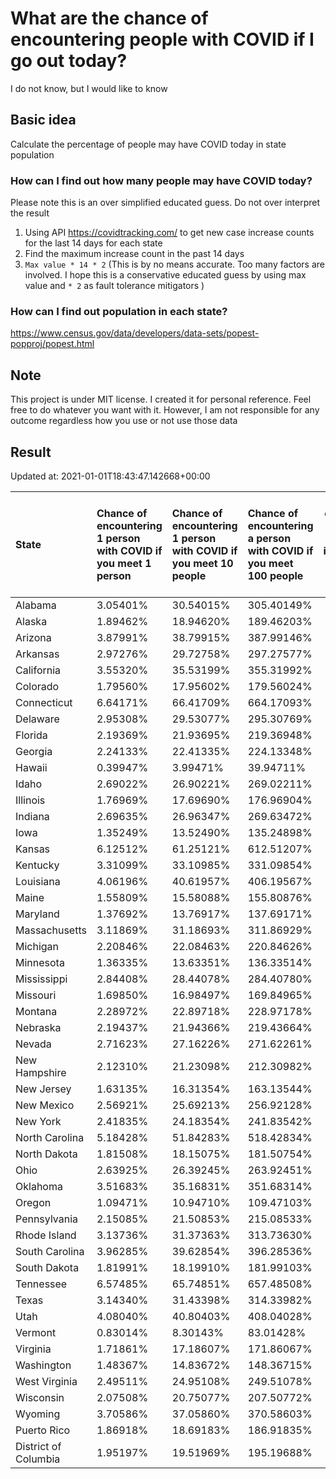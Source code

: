 # What are the chance of encountering people with COVID if I go out today?
I do not know, but I would like to know

## Basic idea
Calculate the percentage of people may have COVID today in state population

### How can I find out how many people may have COVID today?
Please note this is an over simplified educated guess. Do not over interpret the result 
1. Using API https://covidtracking.com/ to get new case increase counts for the last 14 days for each state
2. Find the maximum increase count in the past 14 days
3. `Max value * 14 * 2` (This is by no means accurate. Too many factors are involved. I hope this is a conservative educated guess by using max value and `* 2` as fault tolerance mitigators ) 

### How can I find out population in each state?
https://www.census.gov/data/developers/data-sets/popest-popproj/popest.html

## Note
This project is under MIT license. I created it for personal reference. Feel free to do whatever you want with it. However, I am not responsible for any outcome regardless how you use or not use those data 

## Result

 Updated at: 2021-01-01T18:43:47.142668+00:00

| State                | Chance of encountering 1 person with COVID if you meet 1 person   | Chance of encountering 1 person with COVID if you meet 10 people   | Chance of encountering a person with COVID if you meet 100 people   |   Max count of new case increase in the past 14 days |   Estimated people count with COVID |
|:---------------------|:------------------------------------------------------------------|:-------------------------------------------------------------------|:--------------------------------------------------------------------|-----------------------------------------------------:|------------------------------------:|
| Alabama              | 3.05401%                                                          | 30.54015%                                                          | 305.40149%                                                          |                                                 5348 |                              149744 |
| Alaska               | 1.89462%                                                          | 18.94620%                                                          | 189.46203%                                                          |                                                  495 |                               13860 |
| Arizona              | 3.87991%                                                          | 38.79915%                                                          | 387.99146%                                                          |                                                10086 |                              282408 |
| Arkansas             | 2.97276%                                                          | 29.72758%                                                          | 297.27577%                                                          |                                                 3204 |                               89712 |
| California           | 3.55320%                                                          | 35.53199%                                                          | 355.31992%                                                          |                                                50141 |                             1403948 |
| Colorado             | 1.79560%                                                          | 17.95602%                                                          | 179.56024%                                                          |                                                 3693 |                              103404 |
| Connecticut          | 6.64171%                                                          | 66.41709%                                                          | 664.17093%                                                          |                                                 8457 |                              236796 |
| Delaware             | 2.95308%                                                          | 29.53077%                                                          | 295.30769%                                                          |                                                 1027 |                               28756 |
| Florida              | 2.19369%                                                          | 21.93695%                                                          | 219.36948%                                                          |                                                16827 |                              471156 |
| Georgia              | 2.24133%                                                          | 22.41335%                                                          | 224.13348%                                                          |                                                 8499 |                              237972 |
| Hawaii               | 0.39947%                                                          | 3.99471%                                                           | 39.94711%                                                           |                                                  202 |                                5656 |
| Idaho                | 2.69022%                                                          | 26.90221%                                                          | 269.02211%                                                          |                                                 1717 |                               48076 |
| Illinois             | 1.76969%                                                          | 17.69690%                                                          | 176.96904%                                                          |                                                 8009 |                              224252 |
| Indiana              | 2.69635%                                                          | 26.96347%                                                          | 269.63472%                                                          |                                                 6483 |                              181524 |
| Iowa                 | 1.35249%                                                          | 13.52490%                                                          | 135.24898%                                                          |                                                 1524 |                               42672 |
| Kansas               | 6.12512%                                                          | 61.25121%                                                          | 612.51207%                                                          |                                                 6373 |                              178444 |
| Kentucky             | 3.31099%                                                          | 33.10985%                                                          | 331.09854%                                                          |                                                 5283 |                              147924 |
| Louisiana            | 4.06196%                                                          | 40.61957%                                                          | 406.19567%                                                          |                                                 6744 |                              188832 |
| Maine                | 1.55809%                                                          | 15.58088%                                                          | 155.80876%                                                          |                                                  748 |                               20944 |
| Maryland             | 1.37692%                                                          | 13.76917%                                                          | 137.69171%                                                          |                                                 2973 |                               83244 |
| Massachusetts        | 3.11869%                                                          | 31.18693%                                                          | 311.86929%                                                          |                                                 7677 |                              214956 |
| Michigan             | 2.20846%                                                          | 22.08463%                                                          | 220.84626%                                                          |                                                 7877 |                              220556 |
| Minnesota            | 1.36335%                                                          | 13.63351%                                                          | 136.33514%                                                          |                                                 2746 |                               76888 |
| Mississippi          | 2.84408%                                                          | 28.44078%                                                          | 284.40780%                                                          |                                                 3023 |                               84644 |
| Missouri             | 1.69850%                                                          | 16.98497%                                                          | 169.84965%                                                          |                                                 3723 |                              104244 |
| Montana              | 2.28972%                                                          | 22.89718%                                                          | 228.97178%                                                          |                                                  874 |                               24472 |
| Nebraska             | 2.19437%                                                          | 21.94366%                                                          | 219.43664%                                                          |                                                 1516 |                               42448 |
| Nevada               | 2.71623%                                                          | 27.16226%                                                          | 271.62261%                                                          |                                                 2988 |                               83664 |
| New Hampshire        | 2.12310%                                                          | 21.23098%                                                          | 212.30982%                                                          |                                                 1031 |                               28868 |
| New Jersey           | 1.63135%                                                          | 16.31354%                                                          | 163.13544%                                                          |                                                 5175 |                              144900 |
| New Mexico           | 2.56921%                                                          | 25.69213%                                                          | 256.92128%                                                          |                                                 1924 |                               53872 |
| New York             | 2.41835%                                                          | 24.18354%                                                          | 241.83542%                                                          |                                                16802 |                              470456 |
| North Carolina       | 5.18428%                                                          | 51.84283%                                                          | 518.42834%                                                          |                                                19419 |                              543732 |
| North Dakota         | 1.81508%                                                          | 18.15075%                                                          | 181.50754%                                                          |                                                  494 |                               13832 |
| Ohio                 | 2.63925%                                                          | 26.39245%                                                          | 263.92451%                                                          |                                                11018 |                              308504 |
| Oklahoma             | 3.51683%                                                          | 35.16831%                                                          | 351.68314%                                                          |                                                 4970 |                              139160 |
| Oregon               | 1.09471%                                                          | 10.94710%                                                          | 109.47103%                                                          |                                                 1649 |                               46172 |
| Pennsylvania         | 2.15085%                                                          | 21.50853%                                                          | 215.08533%                                                          |                                                 9834 |                              275352 |
| Rhode Island         | 3.13736%                                                          | 31.37363%                                                          | 313.73630%                                                          |                                                 1187 |                               33236 |
| South Carolina       | 3.96285%                                                          | 39.62854%                                                          | 396.28536%                                                          |                                                 7287 |                              204036 |
| South Dakota         | 1.81991%                                                          | 18.19910%                                                          | 181.99103%                                                          |                                                  575 |                               16100 |
| Tennessee            | 6.57485%                                                          | 65.74851%                                                          | 657.48508%                                                          |                                                16036 |                              449008 |
| Texas                | 3.14340%                                                          | 31.43398%                                                          | 314.33982%                                                          |                                                32552 |                              911456 |
| Utah                 | 4.08040%                                                          | 40.80403%                                                          | 408.04028%                                                          |                                                 4672 |                              130816 |
| Vermont              | 0.83014%                                                          | 8.30143%                                                           | 83.01428%                                                           |                                                  185 |                                5180 |
| Virginia             | 1.71861%                                                          | 17.18607%                                                          | 171.86067%                                                          |                                                 5239 |                              146692 |
| Washington           | 1.48367%                                                          | 14.83672%                                                          | 148.36715%                                                          |                                                 4035 |                              112980 |
| West Virginia        | 2.49511%                                                          | 24.95108%                                                          | 249.51078%                                                          |                                                 1597 |                               44716 |
| Wisconsin            | 2.07508%                                                          | 20.75077%                                                          | 207.50772%                                                          |                                                 4315 |                              120820 |
| Wyoming              | 3.70586%                                                          | 37.05860%                                                          | 370.58603%                                                          |                                                  766 |                               21448 |
| Puerto Rico          | 1.86918%                                                          | 18.69183%                                                          | 186.91835%                                                          |                                                 2132 |                               59696 |
| District of Columbia | 1.95197%                                                          | 19.51969%                                                          | 195.19688%                                                          |                                                  492 |                               13776 |